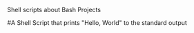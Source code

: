 Shell scripts about Bash Projects

#A Shell Script that prints "Hello, World" to the standard output
